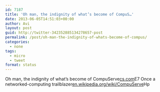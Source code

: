 ```yaml
---
id: 7187
title: 'Oh man, the indignity of what’s become of CompuS…'
date: 2013-06-05T14:51:03+00:00
author: Avi
layout: post
guid: http://twitter-342352885134278657-post
permalink: /post/oh-man-the-indignity-of-whats-become-of-compus/
categories:
  - none
tags:
  - micro
  - tweet
format: status
---
```

Oh man, the indignity of what’s become of CompuServe[cs.com](http://cs.com)E7 Once a networked-computing trailblazer[en.wikipedia.org/wiki/CompuServe](https://en.wikipedia.org/wiki/CompuServe)Hp